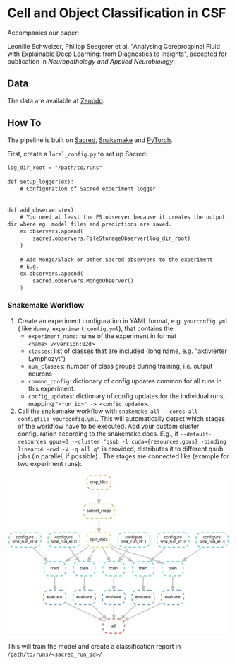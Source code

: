 # Cell and Object Classification in CSF

Accompanies our paper:

Leonille Schweizer, Philipp Seegerer et al. "Analysing Cerebrospinal Fluid with Explainable Deep Learning: from Diagnostics to Insights", accepted for publication in *Neuropathology and Applied Neurobiology*. 


## Data

The data are available at [Zenodo](https://zenodo.org/record/6543147).

## How To

The pipeline is built on [Sacred](https://sacred.readthedocs.io/en/stable/), [Snakemake](https://snakemake.readthedocs.io/en/stable/) and [PyTorch](https://pytorch.org/).

First, create a `local_config.py` to set up Sacred:
```
log_dir_root = "/path/to/runs"

def setup_logger(ex):
    # Configuration of Sacred experiment logger
    
   
def add_observers(ex):
    # You need at least the FS observer because it creates the output dir where eg. model files and predictions are saved.
    ex.observers.append(
        sacred.observers.FileStorageObserver(log_dir_root)
    )

    # Add Mongo/Slack or other Sacred observers to the experiment
    # E.g.
    ex.observers.append(
        sacred.observers.MongoObserver()
    )
```

### Snakemake Workflow

1. Create an experiment configuration in YAML format, e.g. `yourconfig.yml` (
   like `dummy_experiment_config.yml`), that contains the:
   * `experiment_name`: name of the experiment in format `<name>_v<version:02d>`
   * `classes`: list of classes that are included (long name, e.g. "aktivierter
     Lymphozyt")
   * `num_classes`: number of class groups during training, i.e. output neurons
   * `common_config`: dictionary of config updates common for all runs in this
     experiment.
   * `config_updates`: dictionary of config updates for the individual runs,
     mapping `"<run_id>" -> <config_update>`.
2. Call the snakemake workflow
   with `snakemake all --cores all --configfile yourconfig.yml`.
   This will automatically detect which stages of the workflow have to be
   executed. Add your custom cluster configuration according to the snakemake
   docs. E.g., if `--default-resources gpus=0 --cluster "qsub -l cuda={resources.gpus} -binding linear:4 -cwd -V -q all.q"`
   is provided, distributes it to different qsub jobs (in parallel, if possible)
   . The stages are connected like (example for two experiment runs):

![Snakemake Workflow](img/snakemake_workflow.jpg)

This will train the model and create a classification report
in `/path/to/runs/<sacred_run_id>/`
